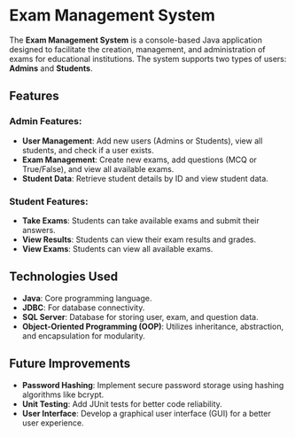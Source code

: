 # Exam Management System

The **Exam Management System** is a console-based Java application designed to facilitate the creation, management, and administration of exams for educational institutions.
The system supports two types of users: **Admins** and **Students**.

## Features

### **Admin Features**:
- **User Management**: Add new users (Admins or Students), view all students, and check if a user exists.
- **Exam Management**: Create new exams, add questions (MCQ or True/False), and view all available exams.
- **Student Data**: Retrieve student details by ID and view student data.

### **Student Features**:
- **Take Exams**: Students can take available exams and submit their answers.
- **View Results**: Students can view their exam results and grades.
- **View Exams**: Students can view all available exams.

## Technologies Used
- **Java**: Core programming language.
- **JDBC**: For database connectivity.
- **SQL Server**: Database for storing user, exam, and question data.
- **Object-Oriented Programming (OOP)**: Utilizes inheritance, abstraction, and encapsulation for modularity.

## Future Improvements
- **Password Hashing**: Implement secure password storage using hashing algorithms like bcrypt.
- **Unit Testing**: Add JUnit tests for better code reliability.
- **User Interface**: Develop a graphical user interface (GUI) for a better user experience.

